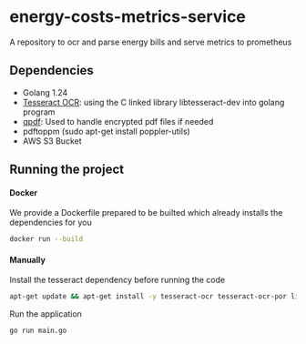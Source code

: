 # energy-costs-metrics-service

A repository to ocr and parse energy bills and serve metrics to prometheus

## Dependencies
- Golang 1.24
- [Tesseract OCR](https://github.com/tesseract-ocr/tesseract): using the C linked library libtesseract-dev into golang program
- [qpdf](https://github.com/qpdf/qpdf): Used to handle encrypted pdf files if needed
- pdftoppm (sudo apt-get install poppler-utils)
- AWS S3 Bucket

## Running the project

#### Docker
We provide a Dockerfile prepared to be builted which already installs the dependencies for you
```bash
docker run --build
```

#### Manually
Install the tesseract dependency before running the code

```bash
apt-get update && apt-get install -y tesseract-ocr tesseract-ocr-por libtesseract-dev poppler-utils
```

Run the application
```bash
go run main.go
```